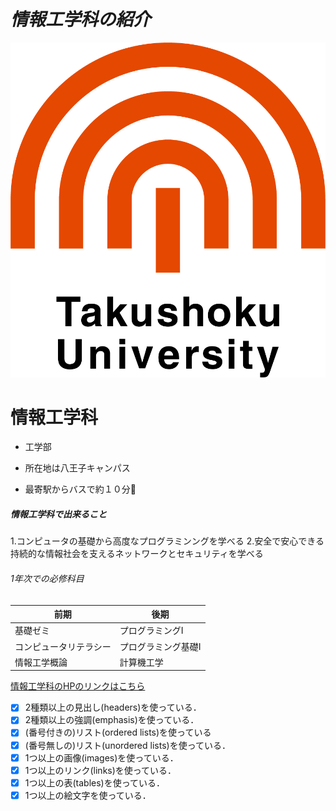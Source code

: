 # *情報工学科の紹介*
<!-- Markdown記法を使って学科の紹介ページを作る -->

![logo](logo.png)

# __情報工学科__
* 工学部

* 所在地は八王子キャンパス

* 最寄駅からバスで約１０分:tada:  



##### 情報工学科で出来ること

1.コンピュータの基礎から高度なプログラミンングを学べる
2.安全で安心できる持続的な情報社会を支えるネットワークとセキュリティを学べる

###### 1年次での必修科目

前期 | 後期
-------- | --------
基礎ゼミ | プログラミングⅠ
コンピュータリテラシー | プログラミング基礎Ⅰ
情報工学概論 | 計算機工学



[情報工学科のHPのリンクはこちら](https://feng.takushoku-u.ac.jp/course/cs/)



<!-- この部分より上に記述を追加して下のチェックボックスで確認する -->
- [x] 2種類以上の見出し(headers)を使っている．
- [x] 2種類以上の強調(emphasis)を使っている．
- [x] (番号付きの)リスト(ordered lists)を使っている
- [x] (番号無しの)リスト(unordered lists)を使っている．
- [x] 1つ以上の画像(images)を使っている．
- [x] 1つ以上のリンク(links)を使っている．
- [x] 1つ以上の表(tables)を使っている．
- [x] 1つ以上の絵文字を使っている．
